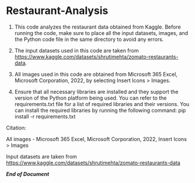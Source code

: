 # Restaurant-Analysis
1. This code analyzes the restaurant data obtained from Kaggle. Before running the code, make sure to place all the input datasets, images, and the Python code file in the same directory to avoid any errors.

2. The input datasets used in this code are taken from https://www.kaggle.com/datasets/shrutimehta/zomato-restaurants-data.

3. All images used in this code are obtained from Microsoft 365 Excel, Microsoft Corporation, 2022, by selecting Insert Icons > Images.

4. Ensure that all necessary libraries are installed and they support the version of the Python platform being used. You can refer to the requirements.txt file for a list of required libraries and their versions. You can install the required libraries by running the following command:
pip install -r requirements.txt

Citation:

All images - Microsoft 365 Excel, Microsoft Corporation, 2022, Insert Icons > Images

Input datasets are taken from https://www.kaggle.com/datasets/shrutimehta/zomato-restaurants-data

***End of Document***
